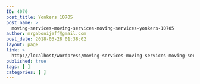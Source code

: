 ```yaml
---
ID: 4070
post_title: Yonkers 10705
post_name: >
  moving-services-moving-services-moving-services-yonkers-10705
author: mrgabonijeff@gmail.com
post_date: 2018-03-28 01:38:02
layout: page
link: >
  http://localhost/wordpress/moving-services-moving-services-moving-services-yonkers-10705/
published: true
tags: [ ]
categories: [ ]
---
```

